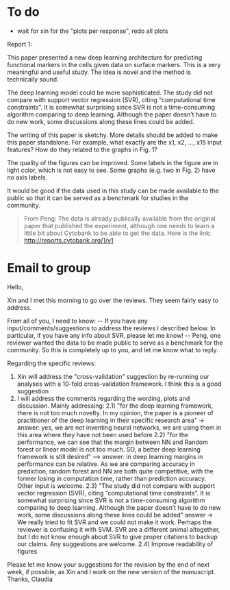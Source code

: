 # To do
- wait for xin for the "plots per response", redo all plots

Report 1:

This paper presented a new deep learning architecture for predicting functional markers in the cells given data on surface markers. This is a very meaningful and useful study. The idea is novel and the method is technically sound.


The deep learning model could be more sophisticated. The study did not compare with support vector regression (SVR), citing “computational time constraints”. It is somewhat surprising since SVR is not a time-consuming algorithm comparing to deep learning.  Although the paper doesn’t have to do new work, some discussions along these lines could be added.


The writing of this paper is sketchy. More details should be added to make this paper standalone. For example, what exactly are the x1, x2, …, x15 input features? How do they related to the graphs in Fig. 1?


The quality of the figures can be improved. Some labels in the figure are in light color, which is not easy to see. Some graphs (e.g. two in Fig. 2) have no axis labels.


It would be good if the data used in this study can be made available to the public so that it can be served as a benchmark for studies in the community.

> From Peng: The data is already publically available from the original paper that published the experiment, although one needs to learn a little bit about Cytobank to be able to get the data. Here is the link: http://reports.cytobank.org/1/v1


# Email to group
Hello,

Xin and I met this morning to go over the reviews. They seem fairly easy to address.

From all of you, I need to know:
-- If you have any input/comments/suggestions to address the reviews I described below. In particular, if you have any info about SVR, please let me know!
-- Peng, one reviewer wanted the data to be made public to serve as a benchmark for the community. So this is completely up to you, and let me know what to reply.


Regarding the specific reviews:
1) Xin will address the "cross-validation" suggestion by re-running our analyses with a 10-fold cross-validation framework. I think this is a good suggestion
2) I will address the comments regarding the wording, plots and discussion. Mainly addressing:
2.1) "for the deep learning framework, there is not too much novelty. In my opinion, the paper is a pioneer of practitioner of the deep learning in their specific research area" -> answer: yes, we are not inventing neural networks, we are using them in this area where they have not been used before
2.2) "for the performance, we can see that the margin between NN and Random forest or linear model is not too much. SO, a better deep learning framework is still desired" --> answer: in deep learning margins in performance can be relative. As we are comparing accuracy in prediction, random forest and NN are both quite competitive, with the former losing in computation time, rather than prediction accuracy. Other input is welcome.
2.3) "The study did not compare with support vector regression (SVR), citing “computational time constraints”. It is somewhat surprising since SVR is not a time-consuming algorithm comparing to deep learning.  Although the paper doesn’t have to do new work, some discussions along these lines could be added" answer -> We really tried to fit SVR and we could not make it work. Perhaps the reviewer is confusing it with SVM. SVR are a different animal altogether, but I do not know enough about SVR to give proper citations to backup our claims. Any suggestions are welcome.
2.4) Improve readability of figures



Please let me know your suggestions for the revision by the end of next week, if possible, as Xin and I work on the new version of the manuscript.
Thanks,
Claudia


